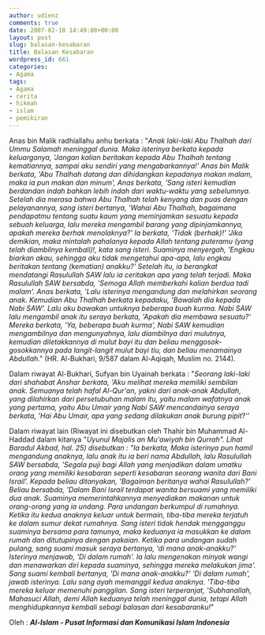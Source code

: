 ```yaml
---
author: udienz
comments: true
date: 2007-02-10 14:49:08+00:00
layout: post
slug: balasan-kesabaran
title: Balasan Kesabaran
wordpress_id: 661
categories:
- Agama
tags:
- Agama
- cerita
- hikmah
- islam
- pemikiran
---
```


Anas bin Malik radhiallahu anhu berkata : "_Anak laki-laki Abu Thalhah dari Ummu Salamah meninggal dunia. Maka isterinya berkata kepada keluarganya, 'Jangan kalian beritakan kepada Abu Thalhah tentang kematiannya, sampai aku sendiri yang mengabarkannya!' Anas bin Malik berkata, 'Abu Thalhah datang dan dihidangkan kepadanya makan malam, maka ia pun makan dan minum', Anas berkata, 'Sang isteri kemudian berdandan indah bahkan lebih indah dari waktu-waktu yang sebelumnya. Setelah dia merasa bahwa Abu Thalhah telah kenyang dan puas dengan pelayanannya, sang isteri bertanya, 'Wahai Abu Thalhah, bagaimana pendapatmu tentang suatu kaum yang meminjamkan sesuatu kepada sebuah keluarga, lalu mereka mengambil barang yang dipinjamkannya, apakah mereka berhak menolaknya?' Ia berkata, 'Tidak (berhak)!' 'Jika demikian, maka mintalah pahalanya kepada Allah tentang puteramu (yang telah diambilnya kembali)!, kata sang isteri. Suaminya menyergah, 'Engkau biarkan akau, sehingga aku tidak mengetahui apa-apa, lalu engkau beritakan tentang (kematian) anakku?' Setelah itu, ia berangkat mendatangi Rasulullah SAW lalu ia ceritakan apa yang telah terjadi. Maka Rasulullah SAW bersabda, 'Semoga Allah memberkahi kalian berdua tadi malam'. Anas berkata, 'Lalu isterinya mengandung dan melahirkan seorang anak. Kemudian Abu Thalhah berkata kepadaku, 'Bawalah dia kepada Nabi SAW'. Lalu aku bawakan untuknya beberapa buah kurma. Nabi SAW lalu mengambil anak itu seraya berkata, 'Apakah dia membawa sesuatu?' Mereka berkata, 'Ya, beberapa buah kurma', Nabi SAW kemudian mengambilnya dan mengunyahnya, lalu diambilnya dari mulutnya, kemudian diletakkannya di mulut bayi itu dan beliau menggosok-gosokkannya pada langit-langit mulut bayi tiu, dan beliau menamainya Abdullah_." (HR. Al-Bukhari, 9/587 dalam Al-Aqiqah, Muslim no. 2144). 




Dalam riwayat Al-Bukhari, Sufyan bin Uyainah berkata : "_Seorang laki-laki dari shahabat Anshar berkata, 'Aku melihat mereka memiliki sembilan anak. Semuanya telah hafal Al-Qur'an, yakni dari anak-anak Abdullah, yang dilahirkan dari persetubuhan malam itu, yaitu malam wafatnya anak yang pertama, yaitu Abu Umair yang Nabi SAW mencandainya seraya berkata, 'Hai Abu Umair, apa yang sedang dilakukan anak burung pipit_?'' 




Dalam riwayat lain (Riwayat ini disebutkan oleh Thahir bin Muhammad Al-Haddad dalam kitanya "_Uyunul Majalis an Mu'awiyah bin Qurrah". Lihat Baradul Akbad, hal. 25) disebutkan : "Ia berkata, Maka isterinya pun hamil mengandung anaknya, lalu anak itu ia beri nama Abdullah, lalu Rasulullah SAW bersabda, 'Segala puji bagi Allah yang menjadikan dalam umatku orang yang memiliki kesabaran seperti kesabaran seorang wanita dari Bani Israil'. Kepada beliau ditanyakan, 'Bagaiman beritanya wahai Rasulullah?' Beliau bersabda, 'Dalam Bani Israil terdapat wanita bersuami yang memiliki dua anak. Suaminya memerintahkannya menyediakan makanan untuk orang-orang yang ia undang. Para undangan berkumpul di rumahnya. Ketika itu kedua anaknya keluar untuk bermain, tiba-tiba mereka terjatuh ke dalam sumur dekat rumahnya. Sang isteri tidak hendak mengganggu suaminya bersama para tamunya, maka keduanya ia masukkan ke dalam rumah dan ditutupinya dengan pakaian. Ketika para undangan sudah pulang, sang suami masuk seraya bertanya, 'di mana anak-anakku?' Isterinya menjawab, 'Di dalam rumah'. Ia lalu mengenakan minyak wangi dan menawarkan diri kepada suaminya, sehingga mereka melakukan jima'. Sang suami kembali bertanya, 'Di mana anak-anakku?' 'Di dalam rumah', jawab isterinya. Lalu sang ayah memanggil kedua anaknya. 'Tiba-tiba mereka keluar memenuhi panggilan. Sang isteri terperanjat, 'Subhanallah, Mahasuci Allah, demi Allah keduanya telah meninggal dunia, tetapi Allah menghidupkannya kembali sebagi balasan dari kesabaranku!_" 





Oleh :
**_Al-Islam - Pusat Informasi dan Komunikasi Islam Indonesia_**
